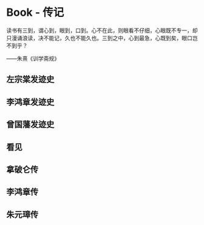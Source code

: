 # Book - 传记

读书有三到，谓心到，眼到，口到。心不在此，则眼看不仔细，心眼既不专一，却只漫诵浪读，决不能记，久也不能久也。三到之中，心到最急，心既到矣，眼口岂不到乎？

——朱熹《训学斋规》

## 左宗棠发迹史
## 李鸿章发迹史
## 曾国藩发迹史
## 看见
## 拿破仑传
## 李鸿章传
## 朱元璋传
